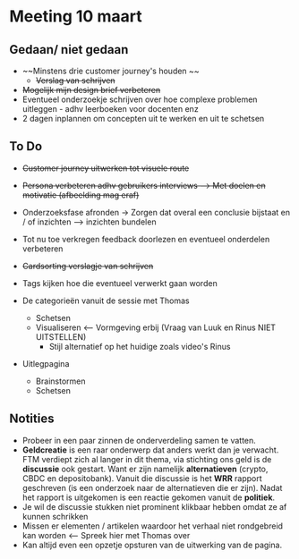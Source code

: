 # Meeting 10 maart

## Gedaan/ niet gedaan

* ~~Minstens drie customer journey's houden ~~
  * ~~Verslag van schrijven~~
* ~~Mogelijk mijn design brief verbeteren~~
* Eventueel onderzoekje schrijven over hoe complexe problemen uitleggen - adhv leerboeken voor docenten enz
* 2 dagen inplannen om concepten uit te werken en uit te schetsen

## To Do

* ~~Customer journey uitwerken tot visuele route~~
* ~~Persona verbeteren adhv gebruikers interviews --> Met doelen en motivatie (afbeelding mag eraf)~~
* Onderzoeksfase afronden -> Zorgen dat overal een conclusie bijstaat en / of inzichten --> inzichten bundelen
* Tot nu toe verkregen feedback doorlezen en eventueel onderdelen verbeteren
* ~~Cardsorting verslagje van schrijven~~



* Tags kijken hoe die eventueel verwerkt gaan worden
* De categorieën vanuit de sessie met Thomas&#x20;
  * Schetsen&#x20;
  * Visualiseren <-- Vormgeving erbij (Vraag van Luuk en Rinus NIET UITSTELLEN)
    * Stijl alternatief op het huidige zoals video's Rinus
* Uitlegpagina&#x20;
  * Brainstormen&#x20;
  * Schetsen

## Notities

* Probeer in een paar zinnen de onderverdeling samen te vatten.
* **Geldcreatie** is een raar onderwerp dat anders werkt dan je verwacht. FTM verdiept zich al langer in dit thema, via stichting ons geld is de **discussie** ook gestart. Want er zijn namelijk **alternatieven** (crypto, CBDC en depositobank). Vanuit die discussie is het **WRR** rapport geschreven (is een onderzoek naar de alternatieven die er zijn). Nadat het rapport is uitgekomen is een reactie gekomen vanuit de **politiek**.&#x20;
* Je wil de discussie stukken niet prominent klikbaar hebben omdat ze af kunnen schrikken&#x20;
* Missen er elementen / artikelen waardoor het verhaal niet rondgebreid kan worden <-- Spreek hier met Thomas over&#x20;
* Kan altijd even een opzetje opsturen van de uitwerking van de pagina.
